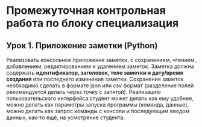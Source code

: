 # Промежуточная контрольная работа по блоку специализация
## Урок 1. Приложение заметки (Python)

Реализовать консольное приложение заметки, с сохранением, чтением,
добавлением, редактированием и удалением заметок. 
Заметка должна содержать **идентификатор, заголовок, тело заметки и дату/время создания** или
последнего изменения заметки. 
Сохранение заметок необходимо сделать в формате json или csv формат (разделение полей рекомендуется делать через точку с запятой). 
Реализацию пользовательского интерфейса студент может делать как ему удобнее, можно делать как параметры запуска программы (команда, данные), можно делать как запрос команды с консоли и
последующим вводом данных, как-то ещё, на усмотрение студента.
